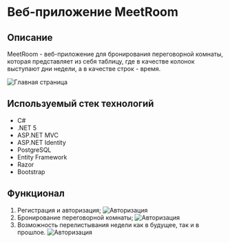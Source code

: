 # Веб-приложение MeetRoom
## Описание
MeetRoom - веб-приложение для бронирования переговорной комнаты, которая представляет из себя
таблицу, где в качестве колонок выступают дни недели, а в качестве строк - время.

![Главная страница](https://i.ibb.co/dmd7Hsj/image.png)

## Используемый стек технологий
* С#
* .NET 5
* ASP.NET MVC
* ASP.NET Identity
* PostgreSQL
* Entity Framework
* Razor
* Bootstrap

## Функционал
1. Регистрация и авторизация;
![Авторизация](https://i.ibb.co/Cwv43yD/image.png)
2. Бронирование переговорной комнаты;
![Авторизация](https://i.ibb.co/gjYjSD8/image.png)
3. Возможность перелистывания недели как в будущее, так и в прошлое.
![Авторизация](https://i.ibb.co/DKp4qz3/image.png)
